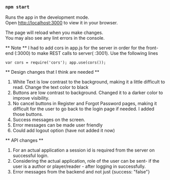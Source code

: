 ### `npm start`

Runs the app in the development mode.\
Open [http://localhost:3000](http://localhost:3000) to view it in your browser.

The page will reload when you make changes.\
You may also see any lint errors in the console.

** Note **
I had to add cors in app.js for the server in order for the front-end (:3000) to make REST calls to server( :3001). Use the following lines

`
var cors = require('cors');
app.use(cors());
`

** Design changes that I think are needed **
1) White Text is low contrast to the background, making it a little difficult to read. Change the text color to black
2) Buttons are low contrast to background. Changed it to a darker color to improve visibility.
3) No cancel buttons in Register and Forgot Password pages, making it difficult for the user to go back to the login page if needed. I added those buttons.
4) Success messages on the screen.
5) Error messages can be made user friendly
6) Could add logout option (have not added it now)


** API changes **
1) For an actual application a session id is required from the server on successful login.
2) Considering the actual application, role of the user can be sent- if the user is a author or player/reader - after logging in successfully.
3) Error messages from the backend and not just {success: "false"}